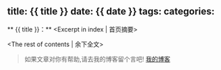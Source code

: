 title: {{ title }}
date: {{ date }}
tags:
categories:
---
** {{ title }}：** <Excerpt in index | 首页摘要>

<!-- more -->
<The rest of contents | 余下全文>











> 如果文章对你有帮助,请去我的博客留个言吧! [我的博客][1]

[1]: http://geeksblog.cc
